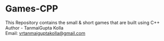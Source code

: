 # Games-CPP
This Repository contains the small &amp; short games that are built using C++
<br>
Author - TanmaiGupta Kolla
<br />
Email: vrtanmaiguptakolla@gmail.com
